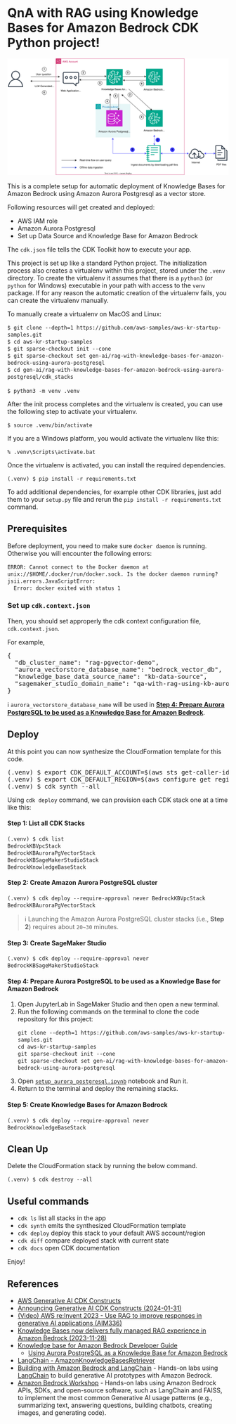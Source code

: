 # QnA with RAG using Knowledge Bases for Amazon Bedrock CDK Python project!

![rag_with_kb_for_amazon_bedrock_using_aurora_postgresql_arch](./rag_with_kb_for_amazon_bedrock_using_aurora_postgresql_arch.svg)

This is a complete setup for automatic deployment of Knowledge Bases for Amazon Bedrock using Amazon Aurora Postgresql as a vector store.

Following resources will get created and deployed:

- AWS IAM role
- Amazon Aurora Postgresql
- Set up Data Source and Knowledge Base for Amazon Bedrock

The `cdk.json` file tells the CDK Toolkit how to execute your app.

This project is set up like a standard Python project.  The initialization
process also creates a virtualenv within this project, stored under the `.venv`
directory.  To create the virtualenv it assumes that there is a `python3`
(or `python` for Windows) executable in your path with access to the `venv`
package. If for any reason the automatic creation of the virtualenv fails,
you can create the virtualenv manually.

To manually create a virtualenv on MacOS and Linux:

```
$ git clone --depth=1 https://github.com/aws-samples/aws-kr-startup-samples.git
$ cd aws-kr-startup-samples
$ git sparse-checkout init --cone
$ git sparse-checkout set gen-ai/rag-with-knowledge-bases-for-amazon-bedrock-using-aurora-postgresql
$ cd gen-ai/rag-with-knowledge-bases-for-amazon-bedrock-using-aurora-postgresql/cdk_stacks

$ python3 -m venv .venv
```

After the init process completes and the virtualenv is created, you can use the following
step to activate your virtualenv.

```
$ source .venv/bin/activate
```

If you are a Windows platform, you would activate the virtualenv like this:

```
% .venv\Scripts\activate.bat
```

Once the virtualenv is activated, you can install the required dependencies.

```
(.venv) $ pip install -r requirements.txt
```

To add additional dependencies, for example other CDK libraries, just add
them to your `setup.py` file and rerun the `pip install -r requirements.txt`
command.

## Prerequisites

Before deployment, you need to make sure `docker daemon` is running.
Otherwise you will encounter the following errors:

```
ERROR: Cannot connect to the Docker daemon at unix://$HOME/.docker/run/docker.sock. Is the docker daemon running?
jsii.errors.JavaScriptError:
  Error: docker exited with status 1
```

### Set up `cdk.context.json`

Then, you should set approperly the cdk context configuration file, `cdk.context.json`.

For example,

<pre>
{
  "db_cluster_name": "rag-pgvector-demo",
  "aurora_vectorstore_database_name": "bedrock_vector_db",
  "knowledge_base_data_source_name": "kb-data-source",
  "sagemaker_studio_domain_name": "qa-with-rag-using-kb-aurora-pgvector"
}
</pre>

:information_source: `aurora_vectorstore_database_name` will be used in [**Step 4: Prepare Aurora PostgreSQL to be used as a Knowledge Base for Amazon Bedrock**](../data_ingestion_to_vectordb/setup_aurora_postgresql.ipynb).

## Deploy

At this point you can now synthesize the CloudFormation template for this code.

<pre>
(.venv) $ export CDK_DEFAULT_ACCOUNT=$(aws sts get-caller-identity --query Account --output text)
(.venv) $ export CDK_DEFAULT_REGION=$(aws configure get region)
(.venv) $ cdk synth --all
</pre>

Using `cdk deploy` command, we can provision each CDK stack one at a time like this:

#### Step 1: List all CDK Stacks

```
(.venv) $ cdk list
BedrockKBVpcStack
BedrockKBAuroraPgVectorStack
BedrockKBSageMakerStudioStack
BedrockKnowledgeBaseStack
```

#### Step 2: Create Amazon Aurora PostgreSQL cluster

```
(.venv) $ cdk deploy --require-approval never BedrockKBVpcStack BedrockKBAuroraPgVectorStack
```

> :information_source: Launching the Amazon Aurora PostgreSQL cluster stacks (i.e., **Step 2**) requires about `20~30` minutes.

#### Step 3: Create SageMaker Studio

```
(.venv) $ cdk deploy --require-approval never BedrockKBSageMakerStudioStack
```

#### Step 4: Prepare Aurora PostgreSQL to be used as a Knowledge Base for Amazon Bedrock

1. Open JupyterLab in SageMaker Studio and then open a new terminal.
2. Run the following commands on the terminal to clone the code repository for this project:
   ```
   git clone --depth=1 https://github.com/aws-samples/aws-kr-startup-samples.git
   cd aws-kr-startup-samples
   git sparse-checkout init --cone
   git sparse-checkout set gen-ai/rag-with-knowledge-bases-for-amazon-bedrock-using-aurora-postgresql
   ```
3. Open [`setup_aurora_postgresql.ipynb`](../data_ingestion_to_vectordb/setup_aurora_postgresql.ipynb) notebook and Run it.
4. Return to the terminal and deploy the remaining stacks.

#### Step 5: Create Knowledge Bases for Amazon Bedrock

```
(.venv) $ cdk deploy --require-approval never BedrockKnowledgeBaseStack
```

## Clean Up

Delete the CloudFormation stack by running the below command.

```
(.venv) $ cdk destroy --all
```

## Useful commands

 * `cdk ls`          list all stacks in the app
 * `cdk synth`       emits the synthesized CloudFormation template
 * `cdk deploy`      deploy this stack to your default AWS account/region
 * `cdk diff`        compare deployed stack with current state
 * `cdk docs`        open CDK documentation

Enjoy!

## References

 * [AWS Generative AI CDK Constructs](https://awslabs.github.io/generative-ai-cdk-constructs/)
 * [Announcing Generative AI CDK Constructs (2024-01-31)](https://aws.amazon.com/blogs/devops/announcing-generative-ai-cdk-constructs/)
 * [(Video) AWS re:Invent 2023 - Use RAG to improve responses in generative AI applications (AIM336)](https://youtu.be/N0tlOXZwrSs?t=1659)
 * [Knowledge Bases now delivers fully managed RAG experience in Amazon Bedrock (2023-11-28)](https://aws.amazon.com/blogs/aws/knowledge-bases-now-delivers-fully-managed-rag-experience-in-amazon-bedrock/)
 * [Knowledge base for Amazon Bedrock Developer Guide](https://docs.aws.amazon.com/bedrock/latest/userguide/knowledge-base.html)
   * [Using Aurora PostgreSQL as a Knowledge Base for Amazon Bedrock](https://docs.aws.amazon.com/AmazonRDS/latest/AuroraUserGuide/AuroraPostgreSQL.VectorDB.html)
 * [LangChain - AmazonKnowledgeBasesRetriever](https://python.langchain.com/docs/integrations/retrievers/bedrock)
 * [Building with Amazon Bedrock and LangChain](https://catalog.workshops.aws/building-with-amazon-bedrock/en-US) - Hands-on labs using [LangChain](https://github.com/langchain-ai/langchain) to build generative AI prototypes with Amazon Bedrock.
 * [Amazon Bedrock Workshop](https://catalog.us-east-1.prod.workshops.aws/workshops/a4bdb007-5600-4368-81c5-ff5b4154f518/en-US) - Hands-on labs using Amazon Bedrock APIs, SDKs, and open-source software, such as LangChain and FAISS, to implement the most common Generative AI usage patterns (e.g., summarizing text, answering questions, building chatbots, creating images, and generating code).


